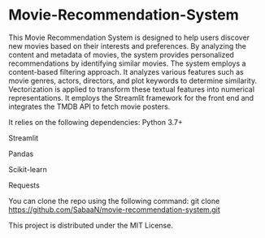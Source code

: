 # Movie-Recommendation-System

This Movie Recommendation System is designed to help users discover new movies based on their interests and preferences. By analyzing the content and metadata of movies, the system provides personalized recommendations by identifying similar movies.
The system employs a content-based filtering approach. It analyzes various features such as movie genres, actors, directors, and plot keywords to determine similarity. Vectorization is applied to transform these textual features into numerical representations.
It employs the Streamlit framework for the front end and integrates the TMDB API to fetch movie posters.



It relies on the following dependencies:
Python 3.7+

Streamlit

Pandas

Scikit-learn

Requests



You can clone the repo using the following command:
git clone https://github.com/SabaaN/movie-recommendation-system.git



This project is distributed under the MIT License. 
